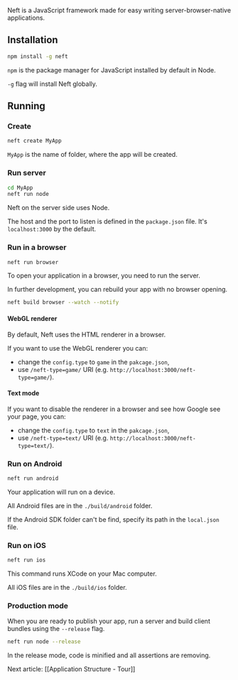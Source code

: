 Neft is a JavaScript framework made for easy writing server-browser-native applications.

Installation
---

```bash
npm install -g neft
```

`npm` is the package manager for JavaScript installed by default in Node.

`-g` flag will install Neft globally.

Running
---

### Create

```bash
neft create MyApp
```

`MyApp` is the name of folder, where the app will be created.

### Run server

```bash
cd MyApp
neft run node
```

Neft on the server side uses Node.

The host and the port to listen is defined in the `package.json` file.
It's `localhost:3000` by the default.

### Run in a browser

```bash
neft run browser
```

To open your application in a browser, you need to run the server.

In further development, you can rebuild your app with no browser opening.

```bash
neft build browser --watch --notify
```

#### WebGL renderer

By default, Neft uses the HTML renderer in a browser.

If you want to use the WebGL renderer you can:
- change the `config.type` to `game` in the `pakcage.json`,
- use `/neft-type=game/` URI (e.g. `http://localhost:3000/neft-type=game/`).

#### Text mode

If you want to disable the renderer in a browser and see how Google see your page, you can:
- change the `config.type` to `text` in the `pakcage.json`,
- use `/neft-type=text/` URI (e.g. `http://localhost:3000/neft-type=text/`).

### Run on Android

```bash
neft run android
```

Your application will run on a device.

All Android files are in the `./build/android` folder.

If the Android SDK folder can't be find, specify its path in the `local.json` file.

### Run on iOS

```bash
neft run ios
```

This command runs XCode on your Mac computer.

All iOS files are in the `./build/ios` folder.

### Production mode

When you are ready to publish your app, run a server and build client bundles using the `--release` flag.

```bash
neft run node --release
```

In the release mode, code is minified and all assertions are removing.

Next article: [[Application Structure - Tour]]
